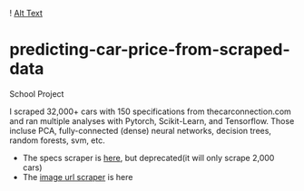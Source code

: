 ! [Alt Text](https://pbs.twimg.com/profile_images/1017110292306845696/efVOSjrg_400x400.jpg)
# predicting-car-price-from-scraped-data
School Project

I scraped 32,000+ cars with 150 specifications from thecarconnection.com and ran multiple analyses with Pytorch, Scikit-Learn, and Tensorflow. Those incluse PCA, fully-connected (dense) neural networks, decision trees, random forests, svm, etc.

- The specs scraper is [here](https://github.com/nicolas-gervais/predicting-car-price-from-scraped-data/blob/master/scraping), but deprecated(it will only scrape 2,000 cars)
- The [image url scraper](https://github.com/nicolas-gervais/predicting-car-price-from-scraped-data/blob/master/image-scraper) is here

